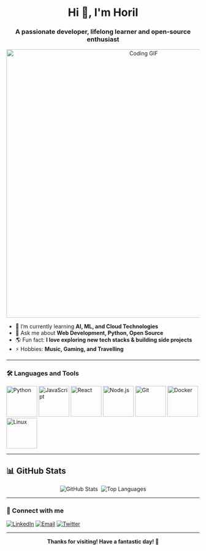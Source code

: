 <!-- Profile README for horil07 -->

<h1 align="center">Hi 👋, I'm Horil</h1>
<h3 align="center">A passionate developer, lifelong learner and open-source enthusiast</h3>

<p align="center">
  <img src="https://media.giphy.com/media/qgQUggAC3Pfv687qPC/giphy.gif" width="700" alt="Coding GIF"/>
</p>

- 🌱 I’m currently learning **AI, ML, and Cloud Technologies**
- 💬 Ask me about **Web Development, Python, Open Source**
- 🌎 Fun fact: **I love exploring new tech stacks & building side projects**
- ⚡ Hobbies: **Music, Gaming, and Travelling**

---

### 🛠️ Languages and Tools

<p align="left">
  <img src="https://cdn.jsdelivr.net/gh/devicons/devicon/icons/python/python-original.svg" width="80" alt="Python"/>
  <img src="https://cdn.jsdelivr.net/gh/devicons/devicon/icons/javascript/javascript-original.svg" width="80" alt="JavaScript"/>
  <img src="https://cdn.jsdelivr.net/gh/devicons/devicon/icons/react/react-original.svg" width="80" alt="React"/>
  <img src="https://cdn.jsdelivr.net/gh/devicons/devicon/icons/nodejs/nodejs-original.svg" width="80" alt="Node.js"/>
  <img src="https://cdn.jsdelivr.net/gh/devicons/devicon/icons/git/git-original.svg" width="80" alt="Git"/>
  <img src="https://cdn.jsdelivr.net/gh/devicons/devicon/icons/docker/docker-original.svg" width="80" alt="Docker"/>
  <img src="https://cdn.jsdelivr.net/gh/devicons/devicon/icons/linux/linux-original.svg" width="80" alt="Linux"/>
</p>

---


## 📊 GitHub Stats

<p align="center">
  <img src="https://github-readme-stats.vercel.app/api?username=horil07&show_icons=true&theme=radical" alt="GitHub Stats" />
  <img src="https://github-readme-streak-stats.herokuapp.com/?user=horil07&theme=radical" alt="" />
  <img src="https://github-readme-stats.vercel.app/api/top-langs/?username=horil07&layout=compact&theme=radical" alt="Top Languages" />
</p>

---

### 🤝 Connect with me

<p>
  <a href="https://linkedin.com/in/horil07" target="_blank"><img src="https://img.shields.io/badge/LinkedIn-blue?logo=linkedin&logoColor=white" alt="LinkedIn"/></a>
  <a href="mailto:kumarhoril666.com"><img src="https://img.shields.io/badge/Email-red?logo=gmail&logoColor=white" alt="Email"/></a>
  <a href="https://x.com/Horil755234" target="_blank"><img src="https://img.shields.io/badge/Twitter-1DA1F2?logo=twitter&logoColor=white" alt="Twitter"/></a>
</p>

---

<p align="center">
  <b>Thanks for visiting! Have a fantastic day! 🚀</b>
</p>
